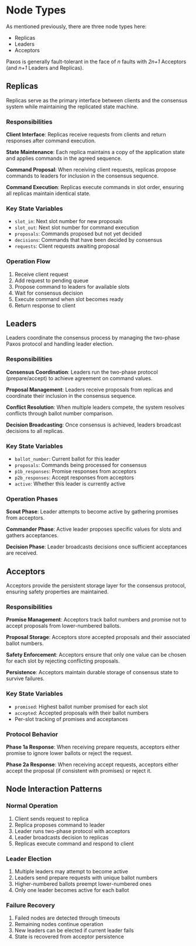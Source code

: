 # Node Types

As mentioned previously, there are three node types here:

- Replicas
- Leaders
- Acceptors

Paxos is generally fault-tolerant in the face of _n_ faults with _2n+1_ Acceptors (and _n+1_ Leaders and Replicas).

## Replicas

Replicas serve as the primary interface between clients and the consensus system while maintaining the replicated state machine.

### Responsibilities

**Client Interface**: Replicas receive requests from clients and return responses after command execution.

**State Maintenance**: Each replica maintains a copy of the application state and applies commands in the agreed sequence.

**Command Proposal**: When receiving client requests, replicas propose commands to leaders for inclusion in the consensus sequence.

**Command Execution**: Replicas execute commands in slot order, ensuring all replicas maintain identical state.

### Key State Variables

- `slot_in`: Next slot number for new proposals
- `slot_out`: Next slot number for command execution
- `proposals`: Commands proposed but not yet decided
- `decisions`: Commands that have been decided by consensus
- `requests`: Client requests awaiting proposal

### Operation Flow

1. Receive client request
2. Add request to pending queue
3. Propose command to leaders for available slots
4. Wait for consensus decision
5. Execute command when slot becomes ready
6. Return response to client

## Leaders

Leaders coordinate the consensus process by managing the two-phase Paxos protocol and handling leader election.

### Responsibilities

**Consensus Coordination**: Leaders run the two-phase protocol (prepare/accept) to achieve agreement on command values.

**Proposal Management**: Leaders receive proposals from replicas and coordinate their inclusion in the consensus sequence.

**Conflict Resolution**: When multiple leaders compete, the system resolves conflicts through ballot number comparison.

**Decision Broadcasting**: Once consensus is achieved, leaders broadcast decisions to all replicas.

### Key State Variables

- `ballot_number`: Current ballot for this leader
- `proposals`: Commands being processed for consensus
- `p1b_responses`: Promise responses from acceptors
- `p2b_responses`: Accept responses from acceptors
- `active`: Whether this leader is currently active

### Operation Phases

**Scout Phase**: Leader attempts to become active by gathering promises from acceptors.

**Commander Phase**: Active leader proposes specific values for slots and gathers acceptances.

**Decision Phase**: Leader broadcasts decisions once sufficient acceptances are received.

## Acceptors

Acceptors provide the persistent storage layer for the consensus protocol, ensuring safety properties are maintained.

### Responsibilities

**Promise Management**: Acceptors track ballot numbers and promise not to accept proposals from lower-numbered ballots.

**Proposal Storage**: Acceptors store accepted proposals and their associated ballot numbers.

**Safety Enforcement**: Acceptors ensure that only one value can be chosen for each slot by rejecting conflicting proposals.

**Persistence**: Acceptors maintain durable storage of consensus state to survive failures.

### Key State Variables

- `promised`: Highest ballot number promised for each slot
- `accepted`: Accepted proposals with their ballot numbers
- Per-slot tracking of promises and acceptances

### Protocol Behavior

**Phase 1a Response**: When receiving prepare requests, acceptors either promise to ignore lower ballots or reject the request.

**Phase 2a Response**: When receiving accept requests, acceptors either accept the proposal (if consistent with promises) or reject it.

## Node Interaction Patterns

### Normal Operation

1. Client sends request to replica
2. Replica proposes command to leader
3. Leader runs two-phase protocol with acceptors
4. Leader broadcasts decision to replicas
5. Replicas execute command and respond to client

### Leader Election

1. Multiple leaders may attempt to become active
2. Leaders send prepare requests with unique ballot numbers
3. Higher-numbered ballots preempt lower-numbered ones
4. Only one leader becomes active for each ballot

### Failure Recovery

1. Failed nodes are detected through timeouts
2. Remaining nodes continue operation
3. New leaders can be elected if current leader fails
4. State is recovered from acceptor persistence
